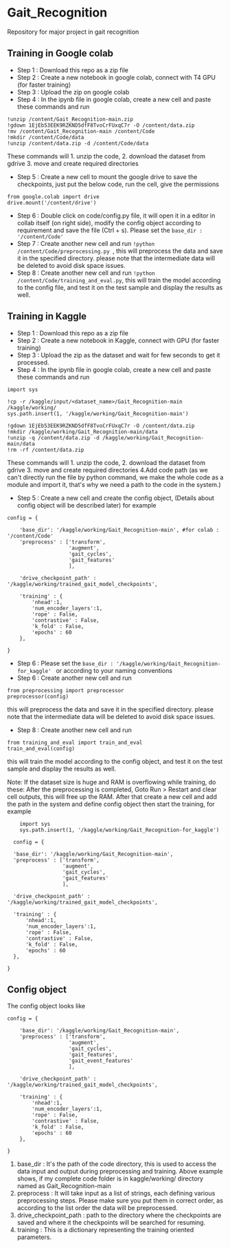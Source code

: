# Gait_Recognition
Repository for major project in gait recognition

## Training in Google colab
- Step 1 : Download this repo as a zip file
- Step 2 : Create a new notebook in google colab, connect with T4 GPU (for faster training)
- Step 3 : Upload the zip on google colab
- Step 4 : In the ipynb file in google colab, create a new cell and paste these commands  and run
```
!unzip /content/Gait_Recognition-main.zip
!gdown 1EjEb53EEK9RZKND5dfF8TvoCrFUxqC7r -O /content/data.zip
!mv /content/Gait_Recognition-main /content/Code
!mkdir /content/Code/data
!unzip /content/data.zip -d /content/Code/data

```
These commands will 1. unzip the code, 2. download the dataset from gdrive 3. move and create required directories

- Step 5 : Create a new cell to mount the google drive to save the checkpoints, just put the below code, run the cell, give the permissions
```
from google.colab import drive
drive.mount('/content/drive')

```

- Step 6 : Double click on code/config.py file, it will open it in a editor in collab itself (on right side), modify  the config object according to requirement and save the file (Ctrl + s). Please set the ```base_dir : '/content/Code' ```
- Step 7 : Create another new cell and run ```!python /content/Code/preprocessing.py ```, this will preprocess the data and save it in the specified directory. please note that the intermediate data will be deleted to avoid disk space issues.
- Step 8 : Create another new cell and run ```!python /content/Code/training_and_eval.py```, this will train the model according to the config file, and test it on the test sample and display the results as well.


## Training in Kaggle
- Step 1 : Download this repo as a zip file
- Step 2 : Create a new notebook in Kaggle, connect with GPU (for faster training)
- Step 3 : Upload the zip as the dataset and wait for few seconds to get it processed.
- Step 4 : In the ipynb file in google colab, create a new cell and paste these commands  and run
```
import sys

!cp -r /kaggle/input/<dataset_name>/Gait_Recognition-main /kaggle/working/
sys.path.insert(1, '/kaggle/working/Gait_Recognition-main')

!gdown 1EjEb53EEK9RZKND5dfF8TvoCrFUxqC7r -O /content/data.zip
!mkdir /kaggle/working/Gait_Recognition-main/data
!unzip -q /content/data.zip -d /kaggle/working/Gait_Recognition-main/data
!rm -rf /content/data.zip

```
These commands will 1. unzip the code, 2. download the dataset from gdrive 3. move and create required directories 4.Add code path (as we can't directly run the file by python command, we make the whole code as a module and import it, that's why we need a path to the code in the system.)

- Step 5 : Create a new cell and create the config object, (Details about config object will be described later)
for example
```
config = {
    
    'base_dir': '/kaggle/working/Gait_Recognition-main', #for colab : '/content/Code'
    'preprocess' : ['transform',
                    'augment',
                    'gait_cycles',
                    'gait_features'
                    ],

    'drive_checkpoint_path' : '/kaggle/working/trained_gait_model_checkpoints',

    'training' : {
        'nhead':1,
        'num_encoder_layers':1,
        'rope' : False,
        'contrastive' : False,
        'k_fold' : False,
        'epochs' : 60
    },

}

```

- Step 6 : Please set the ```base_dir : '/kaggle/working/Gait_Recognition-for_kaggle' ``` or according to your naming conventions
- Step 6 : Create another new cell and run
```
from preprocessing import preprocessor
preprocessor(config)
```
this will preprocess the data and save it in the specified directory. please note that the intermediate data will be deleted to avoid disk space issues.
- Step 8 : Create another new cell and run
```
from training_and_eval import train_and_eval
train_and_eval(config)
```
this will train the model according to the config object, and test it on the test sample and display the results as well.

Note: If the dataset size is huge and RAM is overflowing while training, do these:
      After the preprocessing is completed, Goto Run > Restart and clear cell outputs, this will free up the RAM. 
      After that create a new cell and add the path in the system and define config object then start the training, for example
  ```
      import sys
      sys.path.insert(1, '/kaggle/working/Gait_Recognition-for_kaggle')

    config = {
    
    'base_dir': '/kaggle/working/Gait_Recognition-main', 
    'preprocess' : ['transform',
                    'augment',
                    'gait_cycles',
                    'gait_features'
                    ],

    'drive_checkpoint_path' : '/kaggle/working/trained_gait_model_checkpoints',

    'training' : {
        'nhead':1,
        'num_encoder_layers':1,
        'rope' : False,
        'contrastive' : False,
        'k_fold' : False,
        'epochs' : 60
    },

}
```


## Config object

The config object looks like
```
config = {
    
    'base_dir': '/kaggle/working/Gait_Recognition-main', 
    'preprocess' : ['transform',
                    'augment',
                    'gait_cycles',
                    'gait_features',
                    'gait_event_features'
                    ],

    'drive_checkpoint_path' : '/kaggle/working/trained_gait_model_checkpoints',

    'training' : {
        'nhead':1,
        'num_encoder_layers':1,
        'rope' : False,
        'contrastive' : False,
        'k_fold' : False,
        'epochs' : 60
    },

}
```

1. base_dir : It's the path of the code directory, this is used to access the data input and output during preprocessing and training. Above example shows, if my complete code folder is in kaggle/working/ directory named as Gait_Recognition-main
2. preprocess : It will take input as a list of strings, each defining various preprocessing steps. Please make sure you put them in correct order, as according to the list order the data will be preprocessed.
3. drive_checkpoint_path : path to the directory where the checkpoints are saved and where it the checkpoints will be searched for resuming.
4. training : This is a dictionary representing the training oriented parameters.
